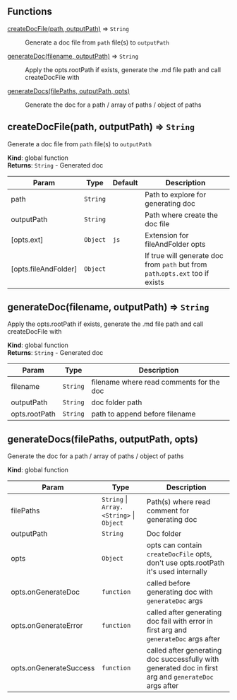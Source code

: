 ## Functions

<dl>
<dt><a href="#createDocFile">createDocFile(path, outputPath)</a> ⇒ <code>String</code></dt>
<dd><p>Generate a doc file from <code>path</code> file(s) to <code>outputPath</code></p>
</dd>
<dt><a href="#generateDoc">generateDoc(filename, outputPath)</a> ⇒ <code>String</code></dt>
<dd><p>Apply the opts.rootPath if exists, generate the .md file path and call createDocFile with</p>
</dd>
<dt><a href="#generateDocs">generateDocs(filePaths, outputPath, opts)</a></dt>
<dd><p>Generate the doc for a path / array of paths / object of paths</p>
</dd>
</dl>

<a name="createDocFile"></a>

## createDocFile(path, outputPath) ⇒ <code>String</code>
Generate a doc file from `path` file(s) to `outputPath`

**Kind**: global function  
**Returns**: <code>String</code> - Generated doc  

| Param | Type | Default | Description |
| --- | --- | --- | --- |
| path | <code>String</code> |  | Path to explore for generating doc |
| outputPath | <code>String</code> |  | Path where create the doc file |
| [opts.ext] | <code>Object</code> | <code>js</code> | Extension for fileAndFolder opts |
| [opts.fileAndFolder] | <code>Object</code> |  | If true will generate doc from `path` but                                                            from `path`.`opts.ext` too if exists |

<a name="generateDoc"></a>

## generateDoc(filename, outputPath) ⇒ <code>String</code>
Apply the opts.rootPath if exists, generate the .md file path and call createDocFile with

**Kind**: global function  
**Returns**: <code>String</code> - Generated doc  

| Param | Type | Description |
| --- | --- | --- |
| filename | <code>String</code> | filename where read comments for the doc |
| outputPath | <code>String</code> | doc folder path |
| opts.rootPath | <code>String</code> | path to append before filename |

<a name="generateDocs"></a>

## generateDocs(filePaths, outputPath, opts)
Generate the doc for a path / array of paths / object of paths

**Kind**: global function  

| Param | Type | Description |
| --- | --- | --- |
| filePaths | <code>String</code> \| <code>Array.&lt;String&gt;</code> \| <code>Object</code> | Path(s) where read comment for generating doc |
| outputPath | <code>String</code> | Doc folder |
| opts | <code>Object</code> | opts can contain `createDocFile` opts, don't use opts.rootPath                                                             it's used internally |
| opts.onGenerateDoc | <code>function</code> | called before generating doc with `generateDoc` args |
| opts.onGenerateError | <code>function</code> | called after generating doc fail with                                                                error in first arg and `generateDoc` args after |
| opts.onGenerateSuccess | <code>function</code> | called after generating doc successfully with                                                                generated doc in first arg and `generateDoc` args after |

